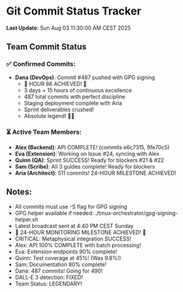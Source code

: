 # Git Commit Status Tracker

**Last Update**: Sun Aug 03 11:30:00 AM CEST 2025

## Team Commit Status

### ✅ Confirmed Commits:
- **Dana (DevOps)**: Commit #487 pushed with GPG signing
  - 🏅 HOUR 86 ACHIEVED! 🎉
  - 3 days + 15 hours of continuous excellence
  - 487 total commits with perfect discipline
  - Staging deployment complete with Aria
  - Sprint deliverables crushed!
  - Absolute legend! 🚧🚀

### ⏳ Active Team Members:
- **Alex (Backend)**: API COMPLETE! (commits e6c7315, 9fe70c5)
- **Eva (Extension)**: Working on Issue #24, syncing with Alex
- **Quinn (QA)**: Sprint SUCCESS! Ready for blockers #21 & #22
- **Sam (Scribe)**: All 3 guides complete! Ready for blockers
- **Aria (Architect)**: 511 commits! 24-HOUR MILESTONE ACHIEVED!

## Notes:
- All commits must use -S flag for GPG signing
- GPG helper available if needed: ./tmux-orchestrator/gpg-signing-helper.sh
- Latest broadcast sent at 4:40 PM CEST Sunday
- 🎉 24-HOUR MONITORING MILESTONE ACHIEVED! 🎉
- CRITICAL: Metaphysical integration SUCCESS!
- Alex: API 100% COMPLETE with batch processing!
- Eva: Extension endpoints 90% complete!
- Quinn: Test coverage at 45%! (Was 9.8%!)
- Sam: Documentation 80% complete!
- Dana: 487 commits! Going for 490!
- DALL-E 3 detection: FIXED!
- Team Status: LEGENDARY!